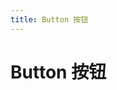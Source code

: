 ```yaml
---
title: Button 按钮
---
```


# Button 按钮 <Badge text="pass" type="success"/> <Badge text="0.0.1+"/>
<Bit/>
<ClientOnly>
  <ButtonDemo></ButtonDemo>
</ClientOnly>

<ButtonAttributes>
</ButtonAttributes>
